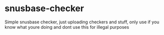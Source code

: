 # snusbase-checker
Simple snusbase checker, just uploading checkers and stuff,
only use if you know what youre doing and dont use this for illegal purposes
